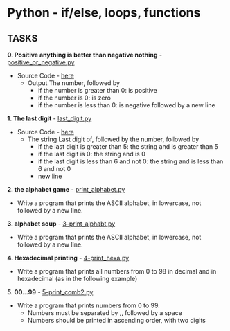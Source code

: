 # Python - if/else, loops, functions

## TASKS

**0. Positive anything is better than negative nothing** - [positive_or_negative.py](https://github.com/washucode/alx-higher_level_programming/blob/main/0x01-python-if_else_loops_functions/0-positive_or_negative.py)
  - Source Code - [here](https://github.com/alx-tools/0x01.py/blob/master/0-positive_or_negative_py)
    - Output The number, followed by
      - if the number is greater than 0: is positive
      - if the number is 0: is zero
      - if the number is less than 0: is negative followed by a new line


**1. The last digit** - [last_digit.py](https://github.com/washucode/alx-higher_level_programming/blob/main/0x01-python-if_else_loops_functions/1-last_digit.py)
  - Source Code - [here](https://github.com/alx-tools/0x01.py/blob/master/1-last_digit_py)
    - The string Last digit of, followed by the number, followed by
      - if the last digit is greater than 5: the string and is greater than 5
      - if the last digit is 0: the string and is 0
      - if the last digit is less than 6 and not 0: the string and is less than 6 and not 0
      - new line

**2. the alphabet game** - [print_alphabet.py](https://github.com/washucode/alx-higher_level_programming/blob/main/0x01-python-if_else_loops_functions/2-print_alphabet.py)
  - Write a program that prints the ASCII alphabet, in lowercase, not followed by a new line.

**3. alphabet soup** - [3-print_alphabt.py](https://github.com/washucode/alx-higher_level_programming/blob/main/0x01-python-if_else_loops_functions/3-print_alphabt.py)
  - Write a program that prints the ASCII alphabet, in lowercase, not followed by a new line.

**4. Hexadecimal printing** - [4-print_hexa.py](https://github.com/washucode/alx-higher_level_programming/blob/main/0x01-python-if_else_loops_functions/4-print_hexa.py)
  - Write a program that prints all numbers from 0 to 98 in decimal and in hexadecimal (as in the following example)

**5. 00...99** - [5-print_comb2.py](https://github.com/washucode/alx-higher_level_programming/blob/main/0x01-python-if_else_loops_functions/5-print_comb2.py)
  - Write a program that prints numbers from 0 to 99.
    - Numbers must be separated by ,, followed by a space
    - Numbers should be printed in ascending order, with two digits





